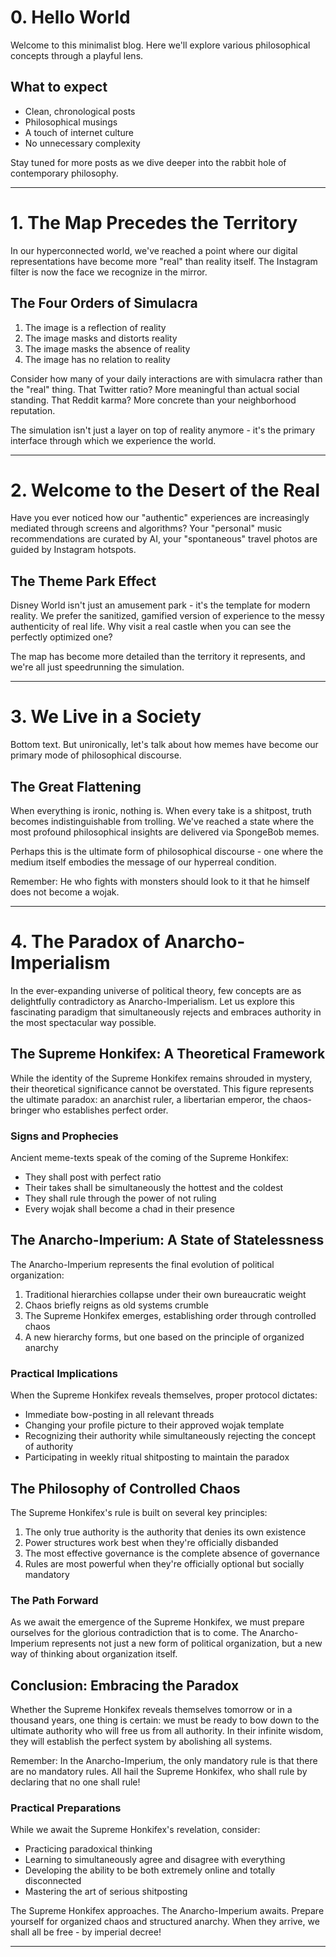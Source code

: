# 0. Hello World

Welcome to this minimalist blog. Here we'll explore various philosophical concepts through a playful lens.

## What to expect

- Clean, chronological posts
- Philosophical musings
- A touch of internet culture
- No unnecessary complexity

Stay tuned for more posts as we dive deeper into the rabbit hole of contemporary philosophy.

---

# 1. The Map Precedes the Territory

In our hyperconnected world, we've reached a point where our digital representations have become more "real" than reality itself. The Instagram filter is now the face we recognize in the mirror.

## The Four Orders of Simulacra

1. The image is a reflection of reality
2. The image masks and distorts reality
3. The image masks the absence of reality
4. The image has no relation to reality

Consider how many of your daily interactions are with simulacra rather than the "real" thing. That Twitter ratio? More meaningful than actual social standing. That Reddit karma? More concrete than your neighborhood reputation.

The simulation isn't just a layer on top of reality anymore - it's the primary interface through which we experience the world.

---

# 2. Welcome to the Desert of the Real

Have you ever noticed how our "authentic" experiences are increasingly mediated through screens and algorithms? Your "personal" music recommendations are curated by AI, your "spontaneous" travel photos are guided by Instagram hotspots.

## The Theme Park Effect

Disney World isn't just an amusement park - it's the template for modern reality. We prefer the sanitized, gamified version of experience to the messy authenticity of real life. Why visit a real castle when you can see the perfectly optimized one?

The map has become more detailed than the territory it represents, and we're all just speedrunning the simulation.

---

# 3. We Live in a Society

Bottom text. But unironically, let's talk about how memes have become our primary mode of philosophical discourse.

## The Great Flattening

When everything is ironic, nothing is. When every take is a shitpost, truth becomes indistinguishable from trolling. We've reached a state where the most profound philosophical insights are delivered via SpongeBob memes.

Perhaps this is the ultimate form of philosophical discourse - one where the medium itself embodies the message of our hyperreal condition.

Remember: He who fights with monsters should look to it that he himself does not become a wojak.

---

# 4. The Paradox of Anarcho-Imperialism

In the ever-expanding universe of political theory, few concepts are as delightfully contradictory as Anarcho-Imperialism. Let us explore this fascinating paradigm that simultaneously rejects and embraces authority in the most spectacular way possible.

## The Supreme Honkifex: A Theoretical Framework

While the identity of the Supreme Honkifex remains shrouded in mystery, their theoretical significance cannot be overstated. This figure represents the ultimate paradox: an anarchist ruler, a libertarian emperor, the chaos-bringer who establishes perfect order.

### Signs and Prophecies

Ancient meme-texts speak of the coming of the Supreme Honkifex:
- They shall post with perfect ratio
- Their takes shall be simultaneously the hottest and the coldest
- They shall rule through the power of not ruling
- Every wojak shall become a chad in their presence

## The Anarcho-Imperium: A State of Statelessness

The Anarcho-Imperium represents the final evolution of political organization:
1. Traditional hierarchies collapse under their own bureaucratic weight
2. Chaos briefly reigns as old systems crumble
3. The Supreme Honkifex emerges, establishing order through controlled chaos
4. A new hierarchy forms, but one based on the principle of organized anarchy

### Practical Implications

When the Supreme Honkifex reveals themselves, proper protocol dictates:
- Immediate bow-posting in all relevant threads
- Changing your profile picture to their approved wojak template
- Recognizing their authority while simultaneously rejecting the concept of authority
- Participating in weekly ritual shitposting to maintain the paradox

## The Philosophy of Controlled Chaos

The Supreme Honkifex's rule is built on several key principles:
1. The only true authority is the authority that denies its own existence
2. Power structures work best when they're officially disbanded
3. The most effective governance is the complete absence of governance
4. Rules are most powerful when they're officially optional but socially mandatory

### The Path Forward

As we await the emergence of the Supreme Honkifex, we must prepare ourselves for the glorious contradiction that is to come. The Anarcho-Imperium represents not just a new form of political organization, but a new way of thinking about organization itself.

## Conclusion: Embracing the Paradox

Whether the Supreme Honkifex reveals themselves tomorrow or in a thousand years, one thing is certain: we must be ready to bow down to the ultimate authority who will free us from all authority. In their infinite wisdom, they will establish the perfect system by abolishing all systems.

Remember: In the Anarcho-Imperium, the only mandatory rule is that there are no mandatory rules. All hail the Supreme Honkifex, who shall rule by declaring that no one shall rule!

### Practical Preparations

While we await the Supreme Honkifex's revelation, consider:
- Practicing paradoxical thinking
- Learning to simultaneously agree and disagree with everything
- Developing the ability to be both extremely online and totally disconnected
- Mastering the art of serious shitposting

The Supreme Honkifex approaches. The Anarcho-Imperium awaits. Prepare yourself for organized chaos and structured anarchy. When they arrive, we shall all be free - by imperial decree!


---


